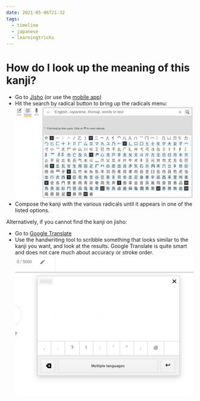 ```yaml
---
date: 2021-05-06T21:32
tags:
  - timeline
  - japanese
  - learningtricks
---
```


# How do I look up the meaning of this kanji?

 - Go to [Jisho](https://jisho.org) (or use the [mobile app](https://play.google.com/store/apps/details?id=ric.Jsho))
 - Hit the search by radical button to bring up the radicals menu:
  [![Jisho search by radical](./static/jisho_radical_search.png)](./static/jisho_radical_search.png)
 - Compose the kanji with the various radicals until it appears in one of the
   listed options.

Alternatively, if you cannot find the kanji on jisho:

 - Go to [Google Translate](https://translate.google.com/)
 - Use the handwriting tool to scribble something that looks similar to the
   kanji you want, and look at the results. Google Translate is quite smart and
   does not care much about accuracy or stroke order.
  [![google translate handwriting](./static/google_translate_handwrite.png)](./static/google_translate_handwrite.png)

